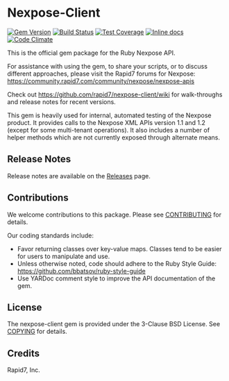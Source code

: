 # Nexpose-Client
[![Gem Version](https://badge.fury.io/rb/nexpose.svg)](http://badge.fury.io/rb/nexpose) [![Build Status](https://travis-ci.org/rapid7/nexpose-client.svg?branch=master)](https://travis-ci.org/rapid7/nexpose-client) [![Test Coverage](https://codeclimate.com/github/rapid7/nexpose-client/badges/coverage.svg)](https://codeclimate.com/github/rapid7/nexpose-client) [![Inline docs](http://inch-ci.org/github/rapid7/nexpose-client.svg?branch=master)](http://inch-ci.org/github/rapid7/nexpose-client) [![Code Climate](https://codeclimate.com/github/rapid7/nexpose-client/badges/gpa.svg)](https://codeclimate.com/github/rapid7/nexpose-client)

This is the official gem package for the Ruby Nexpose API.

For assistance with using the gem, to share your scripts, or to discuss different approaches, please visit the Rapid7 forums for Nexpose: https://community.rapid7.com/community/nexpose/nexpose-apis

Check out https://github.com/rapid7/nexpose-client/wiki for walk-throughs and release notes for recent versions.

This gem is heavily used for internal, automated testing of the Nexpose product. It provides calls to the Nexpose XML APIs version 1.1 and 1.2 (except for some multi-tenant operations). It also includes a number of helper methods which are not currently exposed through alternate means.

## Release Notes

Release notes are available on the [Releases](https://github.com/rapid7/nexpose-client/releases) page.

## Contributions

We welcome contributions to this package. Please see [CONTRIBUTING](CONTRIBUTING.md) for details.

Our coding standards include:

* Favor returning classes over key-value maps. Classes tend to be easier for users to manipulate and use.
* Unless otherwise noted, code should adhere to the Ruby Style Guide: https://github.com/bbatsov/ruby-style-guide
* Use YARDoc comment style to improve the API documentation of the gem.

## License

The nexpose-client gem is provided under the 3-Clause BSD License. See [COPYING](COPYING) for details.

## Credits

Rapid7, Inc.
